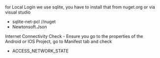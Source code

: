 for Local Login we use sqlite, you have to install that from nuget.org or via visual studio
- sqlite-net-pcl    //nuget
- Newtonsoft.Json

Internet Connectivity Check - Ensure you go to the properties of the Android or IOS Project, go to Manifest tab and check
- ACCESS_NETWORK_STATE


